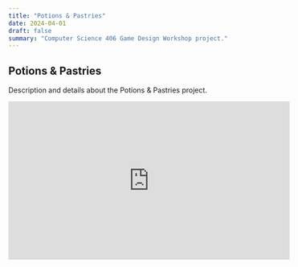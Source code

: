 ```yaml
---
title: "Potions & Pastries"
date: 2024-04-01
draft: false
summary: "Computer Science 406 Game Design Workshop project."
---
```


## Potions & Pastries

Description and details about the Potions & Pastries project.

<div class="video-container">
    <iframe width="560" height="315" src="https://www.youtube.com/embed/VIDEO_ID" frameborder="0" allowfullscreen></iframe>
</div>
